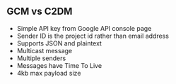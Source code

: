##  GCM vs C2DM

* Simple API key from Google API console page
* Sender ID is the project id rather than email address
* Supports JSON and plaintext
* Multicast message
* Multiple senders
* Messages have Time To Live
* 4kb max payload size
